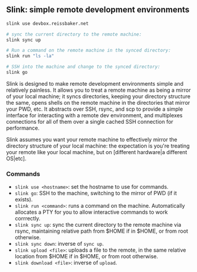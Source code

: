 ## Slink: simple remote development environments

```bash
slink use devbox.reissbaker.net

# sync the current directory to the remote machine:
slink sync up

# Run a command on the remote machine in the synced directory:
slink run "ls -la"

# SSH into the machine and change to the synced directory:
slink go
```

Slink is designed to make remote development environments simple and relatively
painless. It allows you to treat a remote machine as being a mirror of your
local machine; it syncs directories, keeping your directory structure the same,
opens shells on the remote machine in the directories that mirror your PWD,
etc. It abstracts over SSH, rsync, and scp to provide a simple interface for
interacting with a remote dev environment, and multiplexes connections for all
of them over a single cached SSH connection for performance.

Slink assumes you want your remote machine to effectively mirror the directory
structure of your local machine: the expectation is you're treating your remote
like your local machine, but on [different hardware|a different OS|etc].

### Commands

* `slink use <hostname>`: set the hostname to use for commands.
* `slink go`: SSH to the machine, switching to the mirror of PWD (if it
  exists).
* `slink run <command>`: runs a command on the machine. Automatically allocates
  a PTY for you to allow interactive commands to work corrrectly.
* `slink sync up`: sync the current directory to the remote machine via rsync,
  maintaining relative path from $HOME if in $HOME, or from root otherwise.
* `slink sync down`: inverse of `sync up`.
* `slink upload <file>`: uploads a file to the remote, in the same relative
  location from $HOME if in $HOME, or from root otherwise.
* `slink download <file>`: inverse of `upload`.
